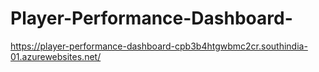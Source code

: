 # Player-Performance-Dashboard-
https://player-performance-dashboard-cpb3b4htgwbmc2cr.southindia-01.azurewebsites.net/
